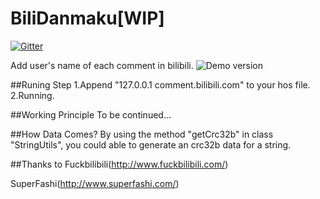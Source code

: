 # BiliDanmaku[WIP]
[![Gitter](https://badges.gitter.im/kaaass/BiliDanmaku.svg)](https://gitter.im/kaaass/BiliDanmaku?utm_source=badge&utm_medium=badge&utm_campaign=pr-badge)

Add user's name of each comment in bilibili.
![Demo version](demo.png)

##Runing Step
1.Append "127.0.0.1 comment.bilibili.com" to your hos file.
2.Running.

##Working Principle
To be continued...

##How Data Comes?
By using the method "getCrc32b" in class "StringUtils", you could able to generate an crc32b data for a string.

##Thanks to
Fuckbilibili(http://www.fuckbilibili.com/)

SuperFashi(http://www.superfashi.com/)
